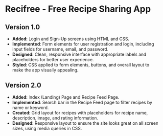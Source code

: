 # Recifree - Free Recipe Sharing App

## Version 1.0
- **Added**: Login and Sign-Up screens using HTML and CSS.
- **Implemented**: Form elements for user registration and login, including input fields for username, email, and password.
- **Designed**: Clean, responsive interface with appropriate labels and placeholders for better user experience.
- **Styled**: CSS applied to form elements, buttons, and overall layout to make the app visually appealing.

## Version 2.0
- **Added**: Index (Landing) Page and Recipe Feed Page.
- **Implemented**: Search bar in the Recipe Feed page to filter recipes by name or keyword.
- **Created**: Grid layout for recipes with placeholders for recipe name, description, image, and rating information.
- **Designed**: Responsive layout to ensure the site looks great on all screen sizes, using media queries in CSS.
